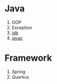 # Java
1. OOP
1. Exception
1. [jdb](Debugger/jdb.md)
1. [javac](Compiler/javac.md)

# Framework
1. Spring
1. Quarkus
